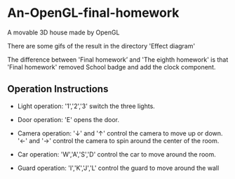 # An-OpenGL-final-homework
A movable 3D house made by OpenGL 

There are some gifs of the result in the directory 'Effect diagram' 

The difference between 'Final homework’ and 'The eighth homework' is that 'Final homework' removed School badge and add the clock component.

## Operation Instructions

* Light operation: '1','2','3' switch the three lights.

* Door operation: 'E' opens the door.

* Camera operation: '&#8595;' and '&#8593;' control the camera to move up or down. '&#8592;' and '&#8594;' control the camera to spin around the center of the room.

* Car operation: 'W','A','S','D' control the car to move around the room.

* Guard operation: 'I','K','J','L'  control the guard to move around the wall

